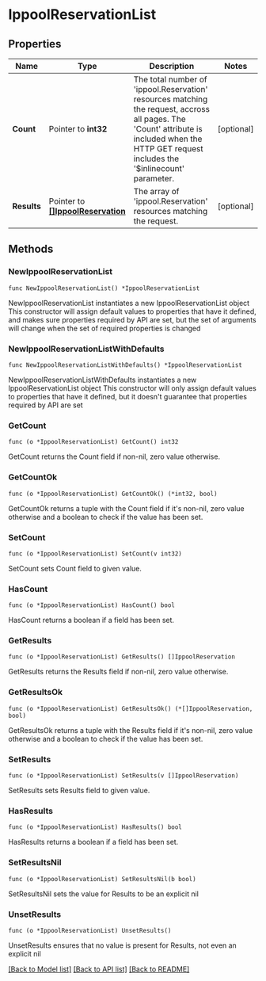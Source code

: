 # IppoolReservationList

## Properties

Name | Type | Description | Notes
------------ | ------------- | ------------- | -------------
**Count** | Pointer to **int32** | The total number of &#39;ippool.Reservation&#39; resources matching the request, accross all pages. The &#39;Count&#39; attribute is included when the HTTP GET request includes the &#39;$inlinecount&#39; parameter. | [optional] 
**Results** | Pointer to [**[]IppoolReservation**](IppoolReservation.md) | The array of &#39;ippool.Reservation&#39; resources matching the request. | [optional] 

## Methods

### NewIppoolReservationList

`func NewIppoolReservationList() *IppoolReservationList`

NewIppoolReservationList instantiates a new IppoolReservationList object
This constructor will assign default values to properties that have it defined,
and makes sure properties required by API are set, but the set of arguments
will change when the set of required properties is changed

### NewIppoolReservationListWithDefaults

`func NewIppoolReservationListWithDefaults() *IppoolReservationList`

NewIppoolReservationListWithDefaults instantiates a new IppoolReservationList object
This constructor will only assign default values to properties that have it defined,
but it doesn't guarantee that properties required by API are set

### GetCount

`func (o *IppoolReservationList) GetCount() int32`

GetCount returns the Count field if non-nil, zero value otherwise.

### GetCountOk

`func (o *IppoolReservationList) GetCountOk() (*int32, bool)`

GetCountOk returns a tuple with the Count field if it's non-nil, zero value otherwise
and a boolean to check if the value has been set.

### SetCount

`func (o *IppoolReservationList) SetCount(v int32)`

SetCount sets Count field to given value.

### HasCount

`func (o *IppoolReservationList) HasCount() bool`

HasCount returns a boolean if a field has been set.

### GetResults

`func (o *IppoolReservationList) GetResults() []IppoolReservation`

GetResults returns the Results field if non-nil, zero value otherwise.

### GetResultsOk

`func (o *IppoolReservationList) GetResultsOk() (*[]IppoolReservation, bool)`

GetResultsOk returns a tuple with the Results field if it's non-nil, zero value otherwise
and a boolean to check if the value has been set.

### SetResults

`func (o *IppoolReservationList) SetResults(v []IppoolReservation)`

SetResults sets Results field to given value.

### HasResults

`func (o *IppoolReservationList) HasResults() bool`

HasResults returns a boolean if a field has been set.

### SetResultsNil

`func (o *IppoolReservationList) SetResultsNil(b bool)`

 SetResultsNil sets the value for Results to be an explicit nil

### UnsetResults
`func (o *IppoolReservationList) UnsetResults()`

UnsetResults ensures that no value is present for Results, not even an explicit nil

[[Back to Model list]](../README.md#documentation-for-models) [[Back to API list]](../README.md#documentation-for-api-endpoints) [[Back to README]](../README.md)


